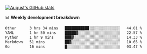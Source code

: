 
[![August's GitHub stats](https://github-readme-stats.vercel.app/api?username=zou-weidong&show_icons=true&theme=radical)](https://github.com/zou-weidong)


📊 **Weekly development breakdown**
<!--START_SECTION:waka-->

```txt
Other      3 hrs 34 mins   ███████████░░░░░░░░░░░░░░   44.01 %
YAML       1 hr 50 mins    █████▓░░░░░░░░░░░░░░░░░░░   22.57 %
Python     1 hr 9 mins     ███▓░░░░░░░░░░░░░░░░░░░░░   14.33 %
Markdown   51 mins         ██▓░░░░░░░░░░░░░░░░░░░░░░   10.65 %
Go         16 mins         █░░░░░░░░░░░░░░░░░░░░░░░░   03.47 %
```

<!--END_SECTION:waka-->
